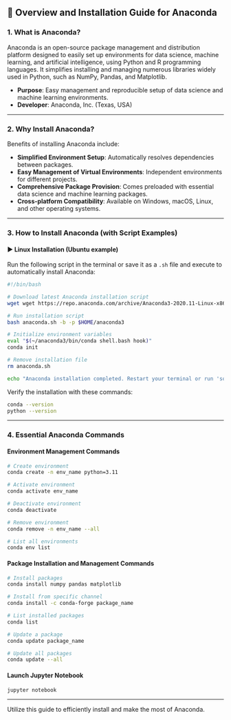 ## 📌 Overview and Installation Guide for Anaconda

### 1. What is Anaconda?

Anaconda is an open-source package management and distribution platform designed to easily set up environments for data science, machine learning, and artificial intelligence, using Python and R programming languages. It simplifies installing and managing numerous libraries widely used in Python, such as NumPy, Pandas, and Matplotlib.

- **Purpose**: Easy management and reproducible setup of data science and machine learning environments.
- **Developer**: Anaconda, Inc. (Texas, USA)

---

### 2. Why Install Anaconda?

Benefits of installing Anaconda include:

- **Simplified Environment Setup**: Automatically resolves dependencies between packages.
- **Easy Management of Virtual Environments**: Independent environments for different projects.
- **Comprehensive Package Provision**: Comes preloaded with essential data science and machine learning packages.
- **Cross-platform Compatibility**: Available on Windows, macOS, Linux, and other operating systems.

---

### 3. How to Install Anaconda (with Script Examples)

#### ▶️ Linux Installation (Ubuntu example)

Run the following script in the terminal or save it as a `.sh` file and execute to automatically install Anaconda:

```bash
#!/bin/bash

# Download latest Anaconda installation script
wget wget https://repo.anaconda.com/archive/Anaconda3-2020.11-Linux-x86_64.sh -O anaconda.sh

# Run installation script
bash anaconda.sh -b -p $HOME/anaconda3

# Initialize environment variables
eval "$(~/anaconda3/bin/conda shell.bash hook)"
conda init

# Remove installation file
rm anaconda.sh

echo "Anaconda installation completed. Restart your terminal or run 'source ~/.bashrc' to apply settings."
```

Verify the installation with these commands:

```bash
conda --version
python --version
```

---

### 4. Essential Anaconda Commands

#### Environment Management Commands

```bash
# Create environment
conda create -n env_name python=3.11

# Activate environment
conda activate env_name

# Deactivate environment
conda deactivate

# Remove environment
conda remove -n env_name --all

# List all environments
conda env list
```

#### Package Installation and Management Commands

```bash
# Install packages
conda install numpy pandas matplotlib

# Install from specific channel
conda install -c conda-forge package_name

# List installed packages
conda list

# Update a package
conda update package_name

# Update all packages
conda update --all
```

#### Launch Jupyter Notebook

```bash
jupyter notebook
```

---

Utilize this guide to efficiently install and make the most of Anaconda.

